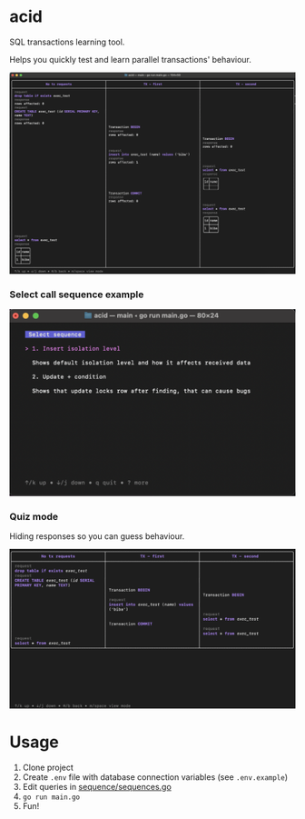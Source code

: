 # acid
SQL transactions learning tool.

Helps you quickly test and learn parallel transactions' behaviour.

![](docs/tx_screeshot.png)

### Select call sequence example

![](docs/select_screenshot.png)

### Quiz mode

Hiding responses so you can guess behaviour.

![](docs/response_hide_mode.png)

# Usage

1. Clone project
2. Create `.env` file with database connection variables (see `.env.example`)
3. Edit queries in [sequence/sequences.go](sequence/sequences.go)
4. `go run main.go`
5. Fun!
